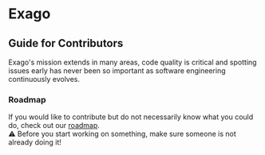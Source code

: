 # Exago

## Guide for Contributors

Exago's mission extends in many areas, code quality is critical and spotting issues early has never been so important as software engineering continuously evolves.  

### Roadmap

If you would like to contribute but do not necessarily know what you could do, check out our [roadmap](https://trello.com/b/IJ3UQ1nJ/exago-roadmap).  
:warning: Before you start working on something, make sure someone is not already doing it!